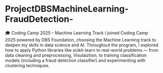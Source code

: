 # ProjectDBSMachineLearning-FraudDetection-


🎓 Coding Camp 2025 – Machine Learning Track
I joined Coding Camp 2025 powered by DBS Foundation, choosing the Machine Learning track to deepen my skills in data science and AI. Throughout the program, I explored how to apply Python libraries like scikit-learn to real-world problems — from data cleaning and preprocessing, Visulaiztion, to training classification models (including a fraud detection classifier) and experimenting with clustering techniques.
